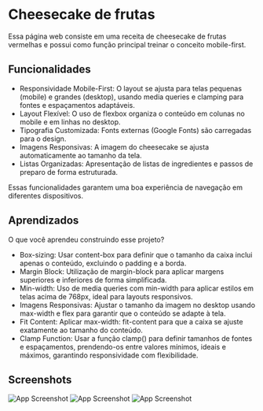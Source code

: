 
# Cheesecake de frutas

Essa página web consiste em uma receita de cheesecake de frutas vermelhas e possui como função principal treinar o conceito mobile-first.



## Funcionalidades

- Responsividade Mobile-First: O layout se ajusta para telas pequenas (mobile) e grandes (desktop), usando media queries e clamping para fontes e espaçamentos adaptáveis.
- Layout Flexível: O uso de flexbox organiza o conteúdo em colunas no mobile e em linhas no desktop.
- Tipografia Customizada: Fonts externas (Google Fonts) são carregadas para o design.
- Imagens Responsivas: A imagem do cheesecake se ajusta automaticamente ao tamanho da tela.
- Listas Organizadas: Apresentação de listas de ingredientes e passos de preparo de forma estruturada.

Essas funcionalidades garantem uma boa experiência de navegação em diferentes dispositivos.








## Aprendizados

O que você aprendeu construindo esse projeto? 

- Box-sizing: Usar content-box para definir que o tamanho da caixa inclui apenas o conteúdo, excluindo o padding e a borda.
- Margin Block: Utilização de margin-block para aplicar margens superiores e inferiores de forma simplificada.
- Min-width: Uso de media queries com min-width para aplicar estilos em telas acima de 768px, ideal para layouts responsivos.
- Imagens Responsivas: Ajustar o tamanho da imagem no desktop usando max-width e flex para garantir que o conteúdo se adapte à tela.
- Fit Content: Aplicar max-width: fit-content para que a caixa se ajuste exatamente ao tamanho do conteúdo.
- Clamp Function: Usar a função clamp() para definir tamanhos de fontes e espaçamentos, prendendo-os entre valores mínimos, ideais e máximos, garantindo responsividade com flexibilidade.

## Screenshots

![App Screenshot](https://i.imgur.com/onx3AYg.png)
![App Screenshot](https://i.imgur.com/GIB53LM.png)
![App Screenshot](https://i.imgur.com/KNFqwOJ.png)

